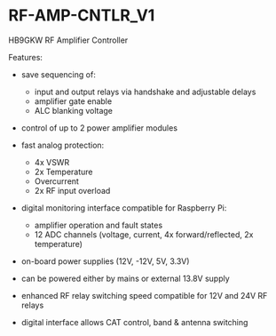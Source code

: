 # RF-AMP-CNTLR_V1
HB9GKW RF Amplifier Controller

Features:

* save sequencing of: 
	- input and output relays via handshake and adjustable delays
	- amplifier gate enable
	- ALC blanking voltage

* control of up to 2 power amplifier modules

* fast analog protection:
	- 4x VSWR
	- 2x Temperature
	- Overcurrent
	- 2x RF input overload

* digital monitoring interface compatible for Raspberry Pi:
	- amplifier operation and fault states
	- 12 ADC channels (voltage, current, 4x forward/reflected, 2x temperature)

* on-board power supplies (12V, -12V, 5V, 3.3V)

* can be powered either by mains or external 13.8V supply

* enhanced RF relay switching speed compatible for 12V and 24V RF relays

* digital interface allows CAT control, band & antenna switching  
